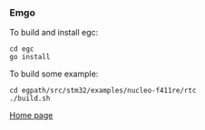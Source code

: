 ### Emgo

To build and install egc: 

    cd egc
    go install
  
To build some example:

    cd egpath/src/stm32/examples/nucleo-f411re/rtc
    ./build.sh

[Home page](https://sites.google.com/site/embeddedgo/)
